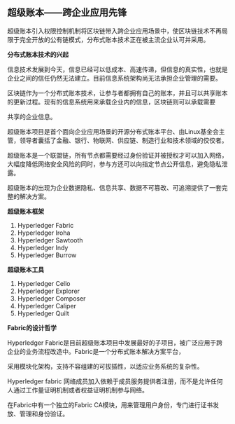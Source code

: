 ## 超级账本——跨企业应用先锋

超级账本引入权限控制机制将区块链带入跨企业应用场景中，使区块链技术不再局限于完全开放的公有链模式，分布式账本技术正在被主流企业认可并采用。

**分布式账本技术的兴起**

信息技术发展到今天，信息已经可以低成本、高速传递，但信息的真实性，也就是企业之间的信任仍然无法建立。目前信息系统架构尚无法承担企业管理的需要。

区块链作为一个分布式账本技术，让参与者都拥有自己的账本，并且可以共享账本的更新过程。现有的信息系统用来承载企业内的信息，区块链则可以承载需要

共享的企业信息。

超级账本项目是首个面向企业应用场景的开源分布式账本平台、由Linux基金会主管，领导者囊括了金融、银行、物联网、供应链、制造行业和技术领域的佼佼者。

超级账本是一个联盟链，所有节点都需要经过身份验证并被授权才可以加入网络，大幅度降低网络安全风险的同时，参与方还可以向指定节点公开信息，避免隐私泄露。

超级账本的出现为企业数据隐私、信息共享、数据不可篡改、可追溯提供了一套完整的解决方案。

**超级账本框架**

1. Hyperledger Fabric
2. Hyperledger Iroha
3. Hyperledger Sawtooth
4. Hyperledger Indy
5. Hyperledger Burrow

**超级账本工具**

1. Hyperledger Cello
2. Hyperledger Explorer
3. Hyperledger Composer
4. Hyperledger Caliper
5. Hyperledger Quilt

**Fabric的设计哲学**

Hyperledger Fabric是目前超级账本项目中发展最好的子项目，被广泛应用于跨企业的业务流程改造中。Fabric是一个分布式账本解决方案平台，

采用模块化架构，支持不容组建的可拔插性，以适应业务系统的复杂性。

Hyperledger fabric 网络成员加入依赖于成员服务提供者注册，而不是允许任何人通过工作量证明机制或者权益证明机制参与网络。

在Fabric中有一个独立的Fabric CA模块，用来管理用户身份，专门进行证书发放、管理和身份验证。

